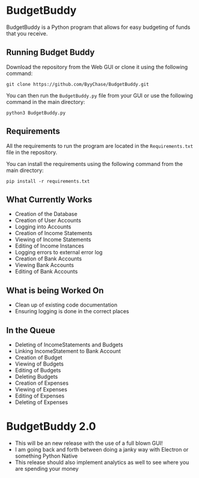 # BudgetBuddy

BudgetBuddy is a Python program that allows for easy budgeting of funds that you receive. 

## Running Budget Buddy ##

 
 Download the repository from the Web GUI or clone it using the following command:
 
 `git clone https://github.com/ByyChase/BudgetBuddy.git` 
 
 You can then run the `BudgetBuddy.py` file from your GUI or use the following command in the main directory: 
 
 `python3 BudgetBuddy.py`
 
 ## Requirements ##
 
 All the requirements to run the program are located in the `Requirements.txt` file in the repository. 
 
 You can install the requirements using the following command from the main directory:
 
 `pip install -r requirements.txt`
 
 ## What Currently Works ##

* Creation of the Database 
* Creation of User Accounts
* Logging into Accounts
* Creation of Income Statements
* Viewing of Income Statements
* Editing of Income Instances
* Logging errors to external error log
* Creation of Bank Accounts
* Viewing Bank Accounts
* Editing of Bank Accounts

 ## What is being Worked On ##

* Clean up of existing code documentation
* Ensuring logging is done in the correct places 

## In the Queue ##

* Deleting of IncomeStatements and Budgets
* Linking IncomeStatement to Bank Account 
* Creation of Budget
* Viewing of Budgets 
* Editing of Budgets 
* Deleting Budgets
* Creation of Expenses
* Viewing of Expenses
* Editing of Expenses
* Deleting of Expenses


 # BudgetBuddy 2.0 #
* This will be an new release with the use of a full blown GUI! 
* I am going back and forth between doing a janky way with Electron or something Python Native
* This release should also implement analytics as well to see where you are spending your money

